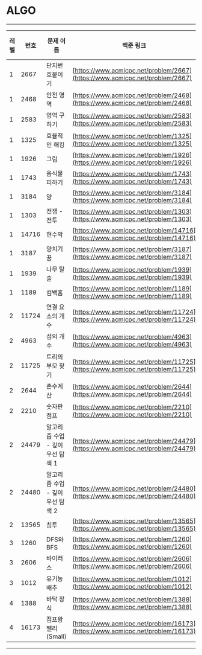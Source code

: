 # ALGO

---

| 레벨 | 번호  | 문제 이름           | 백준 링크 | 날짜 | 이름1 | 이름2 |
|------|------|-----------------|------------|------|------|------|
| 1    | 2667 | 단지번호붙이기    | [https://www.acmicpc.net/problem/2667](https://www.acmicpc.net/problem/2667) |  |  |  |
| 1    | 2468 | 안전 영역        | [https://www.acmicpc.net/problem/2468](https://www.acmicpc.net/problem/2468) |  |  |  |
| 1    | 2583 | 영역 구하기      | [https://www.acmicpc.net/problem/2583](https://www.acmicpc.net/problem/2583) |  |  |  |
| 1    | 1325 | 효율적인 해킹    | [https://www.acmicpc.net/problem/1325](https://www.acmicpc.net/problem/1325) |  |  |  |
| 1    | 1926 | 그림            | [https://www.acmicpc.net/problem/1926](https://www.acmicpc.net/problem/1926) |  |  |  |
| 1    | 1743 | 음식물 피하기    | [https://www.acmicpc.net/problem/1743](https://www.acmicpc.net/problem/1743) |  |  |  |
| 1    | 3184 | 양              | [https://www.acmicpc.net/problem/3184](https://www.acmicpc.net/problem/3184) |  |  |  |
| 1    | 1303 | 전쟁 - 전투      | [https://www.acmicpc.net/problem/1303](https://www.acmicpc.net/problem/1303) |  |  |  |
| 1    | 14716 | 현수막         | [https://www.acmicpc.net/problem/14716](https://www.acmicpc.net/problem/14716) |  |  |  |
| 1    | 3187 | 양치기 꿍       | [https://www.acmicpc.net/problem/3187](https://www.acmicpc.net/problem/3187) |  |  |  |
| 1    | 1939 | 나무 탈출      | [https://www.acmicpc.net/problem/1939](https://www.acmicpc.net/problem/1939) |  |  |  |
| 1    | 1189 | 컴백홈         | [https://www.acmicpc.net/problem/1189](https://www.acmicpc.net/problem/1189) |  |  |  |
| 2    | 11724 | 연결 요소의 개수 | [https://www.acmicpc.net/problem/11724](https://www.acmicpc.net/problem/11724) |  |  |  |
| 2    | 4963  | 섬의 개수       | [https://www.acmicpc.net/problem/4963](https://www.acmicpc.net/problem/4963) |  |  |  |
| 2    | 11725 | 트리의 부모 찾기 | [https://www.acmicpc.net/problem/11725](https://www.acmicpc.net/problem/11725) |  |  |  |
| 2    | 2644  | 촌수계산       | [https://www.acmicpc.net/problem/2644](https://www.acmicpc.net/problem/2644) |  |  |  |
| 2    | 2210  | 숫자판 점프     | [https://www.acmicpc.net/problem/2210](https://www.acmicpc.net/problem/2210) |  |  |  |
| 2    | 24479 | 알고리즘 수업 - 깊이 우선 탐색 1 | [https://www.acmicpc.net/problem/24479](https://www.acmicpc.net/problem/24479) |  |  |  |
| 2    | 24480 | 알고리즘 수업 - 깊이 우선 탐색 2 | [https://www.acmicpc.net/problem/24480](https://www.acmicpc.net/problem/24480) |  |  |  |
| 2    | 13565 | 침투           | [https://www.acmicpc.net/problem/13565](https://www.acmicpc.net/problem/13565) |  |  |  |
| 3    | 1260  | DFS와 BFS      | [https://www.acmicpc.net/problem/1260](https://www.acmicpc.net/problem/1260) |  |  |  |
| 3    | 2606  | 바이러스       | [https://www.acmicpc.net/problem/2606](https://www.acmicpc.net/problem/2606) |  |  |  |
| 3    | 1012  | 유기농 배추     | [https://www.acmicpc.net/problem/1012](https://www.acmicpc.net/problem/1012) |  |  |  |
| 4    | 1388  | 바닥 장식      | [https://www.acmicpc.net/problem/1388](https://www.acmicpc.net/problem/1388) |  |  |  |
| 4    | 16173 | 점프왕 쩰리 (Small) | [https://www.acmicpc.net/problem/16173](https://www.acmicpc.net/problem/16173) |  |  |  |

---

